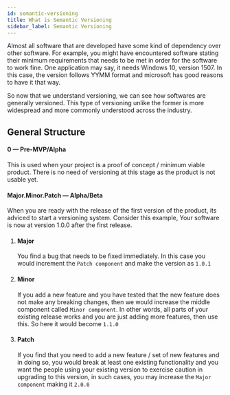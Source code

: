 ```yaml
---
id: semantic-versioning
title: What is Semantic Versioning
sidebar_label: Semantic Versioning
---
```


Almost all software that are developed have some kind of dependency over other software. For example, you might have encountered software stating their minimum requirements that needs to be met in order for the software to work fine. One application may say, it needs Windows 10, version 1507. In this case, the version follows YYMM format and microsoft has good reasons to have it that way.

So now that we understand versioning, we can see how softwares are generally versioned. This type of versioning unlike the former is more widespread and more commonly understood across the industry. 

## General Structure

#### 0 — Pre-MVP/Alpha
This is used when your project is a proof of concept / minimum viable product. There is no need of versioning at this stage as the product is not usable yet.

#### Major.Minor.Patch — Alpha/Beta
When you are ready with the release of the first version of the product, its adviced to start a versioning system.
Consider this example, Your software is now at version 1.0.0 after the first release. 

1. #### Major 
    You find a bug that needs to be fixed immediately. In this case you would increment the `Patch component` and make the version as `1.0.1`
2. #### Minor
    If you add a new feature and you have tested that the new feature does not make any breaking changes, then we would increase the middle component called `Minor component`. In other words, all parts of your existing release works and you are just adding more features, then use this. So here it would become `1.1.0`
3. #### Patch
    If you find that you need to add a new feature / set of new features and in doing so, you would break at least one existing functionality and you want the people using your existing version to exercise caution in upgrading to this version, in such cases, you may increase the `Major component` making it `2.0.0`